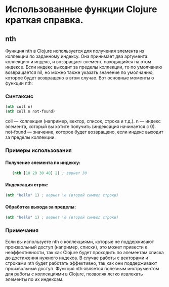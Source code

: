 # Использованные функции Clojure краткая справка.

## nth
Функция nth в Clojure используется для получения элемента из коллекции по заданному индексу. Она принимает два аргумента: коллекцию и индекс, и возвращает элемент, находящийся на этом индексе. Если индекс выходит за пределы коллекции, то по умолчанию возвращается nil, но можно также указать значение по умолчанию, которое будет возвращено в этом случае.
Вот основные моменты о функции nth:
### Синтаксис
```clojure
(nth coll n)
(nth coll n not-found)
```

coll — коллекция (например, вектор, список, строка и т.д.).
n — индекс элемента, который вы хотите получить (индексация начинается с 0).
not-found — значение, которое будет возвращено, если индекс выходит за пределы коллекции.

### Примеры использования
#### Получение элемента по индексу:
```clojure 
   (nth [10 20 30 40] 2) ; вернет 30
```
#### Индексация строк:
```clojure
(nth "hello" 1) ; вернет \e (второй символ строки)
```
#### Обработка выхода за пределы:
```clojure
(nth "hello" 1) ; вернет \e (второй символ строки)
```

### Примечания
Если вы используете nth с коллекциями, которые не поддерживают произвольный доступ (например, списки), это может привести к неэффективности, так как Clojure будет проходить по элементам списка до достижения нужного индекса.
В случае работы с векторами и строками nth будет работать эффективно, так как они поддерживают произвольный доступ.
Функция nth является полезным инструментом для работы с коллекциями в Clojure, позволяя легко извлекать элементы по их индексам.